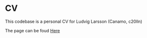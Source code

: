 # CV
This codebase is a personal CV for Ludvig Larsson (Canamo, c20lln)

The page can be foud [Here](https://sprightly-nougat-9010ef.netlify.app/)